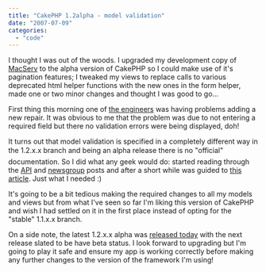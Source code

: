 ```yaml
---
title: "CakePHP 1.2alpha - model validation"
date: "2007-07-09"
categories: 
  - "code"
---
```


I thought I was out of the woods. I upgraded my development copy of [MacServ](/2007/05/31/macserv-deployed/) to the alpha version of CakePHP so I could make use of it's pagination features; I tweaked my views to replace calls to various deprecated html helper functions with the new ones in the form helper, made one or two minor changes and thought I was good to go...

First thing this morning one of [the engineers](http://www.mac-sys.co.uk/blog/?page_id=2) was having problems adding a new repair. It was obvious to me that the problem was due to not entering a required field but there no validation errors were being displayed, doh!

It turns out that model validation is specified in a completely different way in the 1.2.x.x branch and being an alpha release there is no "official" documentation. So I did what any geek would do: started reading through the [API](http://api.cakephp.org/1.2/classes.html) and [newsgroup](http://groups.google.com/group/cake-php) posts and after a short while was guided to [this article](http://cakebaker.42dh.com/2007/01/03/validation-with-cakephp-12/). Just what I needed :)

It's going to be a bit tedious making the required changes to all my models and views but from what I've seen so far I'm liking this version of CakePHP and wish I had settled on it in the first place instead of opting for the "stable" 1.1.x.x branch.

On a side note, the latest 1.2.x.x alpha was [released today](http://bakery.cakephp.org/articles/view/the-last-alpha-cake) with the next release slated to be have beta status. I look forward to upgrading but I'm going to play it safe and ensure my app is working correctly before making any further changes to the version of the framework I'm using!
